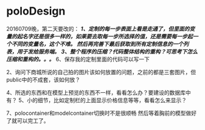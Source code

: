 # poloDesign
20160709晚，第二天要改的：
**_1、定制的每一步表面上看是走通了，但里面的变量的起名字还是很多一样的，如果要去取每一步所选择的值，还是需要每一步起一个不同的变量名，这个不难。
然后再完善下最后获取到所有定制信息的一个列表，用于发给服务端。_**
**_3、整个程序的压缩？代码整体结构的重构？可思考下怎么压缩和重构的。。。_**
6、保存我的定制里面的代码可以写一下

2、询问下商城所说的自己拍的图片该如何放置的问题，之前的都是三套图片，但public中的不成套，该如何放？

4、所选的东西和在模型上预览的东西不一样，看看怎么办？要建设的数据库中有？
5、小的细节，比如定制栏的上面显示价格信息等等，看看怎么来显示？

7、polocontainer和modelcontainer切换时不是很顺畅
然后等着胸前的模型做好了就可以完工了。